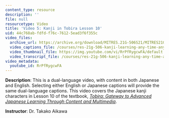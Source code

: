 ```yaml
---
content_type: resource
description: ''
file: null
resourcetype: Video
title: 'Video 5: Kanji in Tobira Lesson 10'
uid: 44c768ab-fdfd-f76c-7612-5ead3f6f355c
video_files:
  archive_url: https://archive.org/download/MITRES.21G-506S21/MITRES21G-506S21_Kanji_10_1080p.mp4
  video_captions_file: /courses/res-21g-506-kanji-learning-any-time-any-place-for-japanese-vi-spring-2021/b3a52eef49fb5b619dbb5fb41a394151_RrPfRygcwFA.vtt
  video_thumbnail_file: https://img.youtube.com/vi/RrPfRygcwFA/default.jpg
  video_transcript_file: /courses/res-21g-506-kanji-learning-any-time-any-place-for-japanese-vi-spring-2021/b23d8c69a7090663a336f973e52417b2_RrPfRygcwFA.pdf
video_metadata:
  youtube_id: RrPfRygcwFA
---
```


**Description**: This is a dual-language video, with content in both Japanese and English. Selecting either English or Japanese captions will provide the same dual-language captions. This video covers the Japanese kanji characters in Lesson 10 of the textbook, _[Tobira: Gateway to Advanced Japanese Learning Through Content and Multimedia](https://tobiraweb.9640.jp/)_.

**Instructor**: Dr. Takako Aikawa